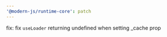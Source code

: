 ```yaml
---
'@modern-js/runtime-core': patch
---
```


fix: fix `useLoader` returning undefined when setting \_cache prop
